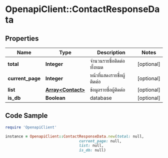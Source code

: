 # OpenapiClient::ContactResponseData

## Properties

Name | Type | Description | Notes
------------ | ------------- | ------------- | -------------
**total** | **Integer** | จำนวนรายชื่อติดต่อทั้งหมด | [optional] 
**current_page** | **Integer** | หน้าที่แสดงรายชื่อผู้ติดต่อ | [optional] 
**list** | [**Array&lt;Contact&gt;**](Contact.md) | ข้อมูลรายชื่อผู้ติดต่อ | [optional] 
**is_db** | **Boolean** | database | [optional] 

## Code Sample

```ruby
require 'OpenapiClient'

instance = OpenapiClient::ContactResponseData.new(total: null,
                                 current_page: null,
                                 list: null,
                                 is_db: null)
```


